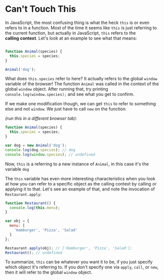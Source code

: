 # Can't Touch This

In JavaScript, the most confusing thing is what the heck `this` is or even refers to in a function. Most of the time it seems like `this` is just referring to the current function, but actually in JavaScript, `this` refers to the **calling context**. Let's look at an example to see what that means:

```js

function Animal(species) {
  this.species = species;
}

Animal('dog');
```

What does `this.species` refer to here? It actually refers to the global `window` variable of the browser! The function `Animal` was called in the context of the global `window` object. After running that, try printing `console.log(window.species);` and see what you get to confirm.

If we make one modification though, we can get `this` to refer to something else and not `window`. We just have to call `new` on the function.

 *(run this in a different browser tab):*

```js
function Animal(species) {
  this.species = species;
}

var dog = new Animal('dog');
console.log(dog.species); // dog
console.log(window.species); // undefined
```

Now, `this` is a referring to a new instance of `Animal`, in this case it's the variable `dog`

The `this` variable has even more interesting characteristics when you look at how you can refer to a specific object as the calling context by calling or applying it to that. Let's see an example of that, and note the invocation of `Restaurant.apply`:

```js
function Restaurant() {
  console.log(this.menu);
}

var obj = {
  menu: [
    'Hamburger', 'Pizza', 'Salad'
  ]
};

Restaurant.apply(obj); // ['Hamburger', 'Pizza', 'Salad'];
Restaurant(); // undefined
```

To summarize, `this` can be whatever you want it to be, if you just specify which object it's referring to. If you don't specify one via `apply`, `call`, or `new`, then it will refer to the global `window` object.
